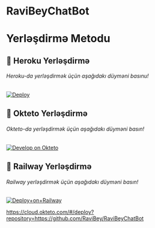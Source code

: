 # RaviBeyChatBot

# Yerləşdirmə Metodu

## 🚀 Heroku Yerləşdirmə
###### Heroku-da yerləşdirmək üçün aşağıdakı düyməni basınu!
[![Deploy](https://www.herokucdn.com/deploy/button.svg)](https://dashboard.heroku.com/new?template=https://github.com/RaviBey/RaviBeyChatBot)

## 🚀 Okteto Yerləşdirmə
###### Okteto-da yerləşdirmək üçün aşağıdakı düyməni basın!
[![Develop on Okteto](https://okteto.com/develop-okteto.svg)](https://cloud.okteto.com/deploy?repository=https://github.com/RaviBey/RaviBeyChatBotadder&branch=main)

## 🚀 Railway Yerləşdirmə
###### Railway yerləşdirmək üçün aşağıdakı düyməni basın!
[![Deploy+on+Railway](https://railway.app/button.svg)](https://railway.app/new/template?template=https://github.com/RaviBey/RaviBeyChatBotadder&envs=API_ID,API_HASH,BOT_TOKEN)



https://cloud.okteto.com/#/deploy?repository=https://github.com/RaviBey/RaviBeyChatBot
